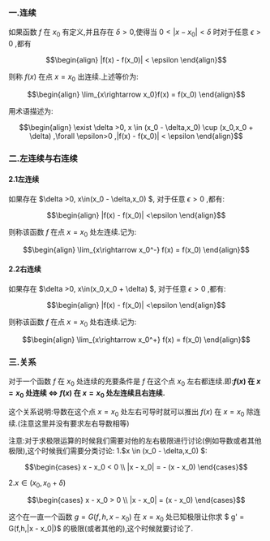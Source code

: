 ### 一.连续
如果函数 $f$ 在 $x_0$ 有定义,并且存在 $\delta>0$,使得当 $0<|x - x_0|<\delta$ 时对于任意 $\epsilon>0$ ,都有

$$\begin{align}
    |f(x) - f(x_0)| < \epsilon
\end{align}$$

则称 $f(x)$ 在点 $x=x_0$ 出连续.上述等价为:

$$\begin{align}
    \lim_{x\rightarrow x_0}f(x) = f(x_0)
\end{align}$$

用术语描述为:

$$\begin{align}
    \exist \delta >0, x \in (x_0 - \delta,x_0) \cup (x_0,x_0 + \delta) ,\forall \epsilon>0 ,|f(x) - f(x_0)| < \epsilon
\end{align}$$

### 二.左连续与右连续
#### 2.1左连续
如果存在 $\delta >0, x\in(x_0 - \delta,x_0) $, 对于任意 $\epsilon >0$ ,都有:

$$\begin{align}
    |f(x) - f(x_0)| <\epsilon
\end{align}$$

则称该函数 $f$ 在点 $x = x_0$ 处左连续.记为:

$$\begin{align}
    \lim_{x\rightarrow x_0^-} f(x) = f(x_0)
\end{align}$$

#### 2.2右连续
如果存在 $\delta >0, x\in(x_0,x_0 + \delta) $, 对于任意 $\epsilon >0$ ,都有:

$$\begin{align}
    |f(x) - f(x_0)| <\epsilon
\end{align}$$

则称该函数 $f$ 在点 $x = x_0$ 处右连续.记为:

$$\begin{align}
    \lim_{x\rightarrow x_0^+} f(x) = f(x_0)
\end{align}$$



### 三.关系
对于一个函数 $f$ 在 $x_0$ 处连续的充要条件是 $f$ 在这个点 $x_0$ 左右都连续.即:**$f(x)$ 在 $x = x_0$ 处连续 $\Longleftrightarrow$ $f(x)$ 在 $x=x_0$ 处左连续且右连续.**


这个关系说明:导数在这个点 $x=x_0$ 处左右可导时就可以推出 $f(x)$ 在 $x = x_0$ 除连续.(注意这里并没有要求左右导数相等)

注意:对于求极限运算的时候我们需要对他的左右极限进行讨论(例如导数或者其他极限),这个时候我们需要分类讨论:
1.$x \in (x_0 - \delta,x_0) $:

$$\begin{cases}
    x - x_0 < 0 \\
    |x - x_0| = - (x - x_0)
\end{cases}$$

2.$x \in (x_0 ,x_0+ \delta)$

$$\begin{cases}
    x - x_0 > 0 \\
    |x - x_0| =  (x - x_0)
\end{cases}$$

这个在一直一个函数 $g = G(f,h,x - x_0)$ 在 $x = x_0$ 处已知极限让你求 $ g' = G(f,h,|x - x_0|)$ 的极限(或者其他的),这个时候就要讨论了.
